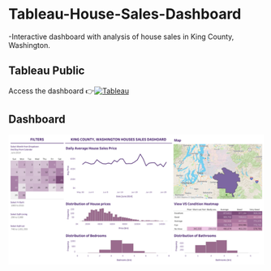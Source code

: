# Tableau-House-Sales-Dashboard
-Interactive dashboard with analysis of house sales in King County, Washington.
## Tableau Public 
Access the dashboard 👉[![Tableau](https://cdnl.tblsft.com/sites/default/files/pages/tableau_cmyk_2015.png)](https://public.tableau.com/shared/CJQKKCFKK?:display_count=n&:origin=viz_share_link)
## Dashboard 
![House Sales](https://github.com/kaina14/Tableau-House-Sales-Dashboard/blob/main/King%20County%20House%20Sales%20Dashboard.png)

